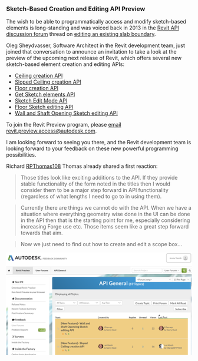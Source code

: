 <head>
<meta http-equiv="Content-Type" content="text/html; charset=utf-8">
<link rel="stylesheet" type="text/css" href="bc.css">
<script src="https://cdn.rawgit.com/google/code-prettify/master/loader/run_prettify.js" type="text/javascript"></script>
</head>

<!---

twitter:

 #RevitAPI @AutodeskForge @AutodeskRevit #bim #DynamoBim #ForgeDevCon 

&ndash; 
...

linkedin:


#bim #DynamoBim #ForgeDevCon #Revit #API #IFC #SDK #AI #VisualStudio #Autodesk #AEC #adsk

the [Revit API discussion forum](http://forums.autodesk.com/t5/revit-api-forum/bd-p/160) thread

<center>
<img src="img/" alt="" title="" width="600"/>
<p style="font-size: 80%; font-style:italic"></p>
<p style="font-size: 80%; font-style:italic">
<a href=""></a>
</p>
</center>

-->

### Sketch-Based Creation and Editing API Preview

The wish to be able to programmatically access and modify sketch-based elements is long-standing and was voiced back in 2013 in
the [Revit API discussion forum](http://forums.autodesk.com/t5/revit-api-forum/bd-p/160) thread
on [editing an existing slab boundary](https://forums.autodesk.com/t5/revit-api-forum/edit-existing-slab-boundary/m-p/10014819).

Oleg Sheydvasser, Software Architect in the Revit development team, just joined that conversation to announce an invitation to take a look at the preview of the upcoming next release of Revit, which offers several new sketch-based element creation and editing APIs:

- <a href="https://feedback.autodesk.com/project/forum/thread.html?cap=cb0fd5af18bb49b791dfa3f5efc47a72&amp;forid=%7b057e532f-e478-43d9-affc-01b3deb82a76%7d&amp;topid=%7b41E11E18-938F-4260-8190-3C3227B9C5FA%7d">Ceiling creation API</a>
- <a href="https://feedback.autodesk.com/project/forum/thread.html?cap=cb0fd5af18bb49b791dfa3f5efc47a72&amp;forid=%7b057e532f-e478-43d9-affc-01b3deb82a76%7d&amp;topid=%7b2B45F2E2-F58F-4FC3-9518-50D8E34C4394%7d">Sloped Ceiling creation API</a>
- <a href="https://feedback.autodesk.com/project/forum/thread.html?cap=cb0fd5af18bb49b791dfa3f5efc47a72&amp;forid=%7b057e532f-e478-43d9-affc-01b3deb82a76%7d&amp;topid=%7b1A358CD2-1C43-457E-A680-9F2DD81E3555%7d">Floor creation API</a>
- <a href="https://feedback.autodesk.com/project/forum/thread.html?cap=cb0fd5af18bb49b791dfa3f5efc47a72&amp;forid=%7b057e532f-e478-43d9-affc-01b3deb82a76%7d&amp;topid=%7bAE88ED3F-7EF9-4D0C-B599-E45BD5754DCA%7d">Get Sketch elements API</a>
- <a href="https://feedback.autodesk.com/project/forum/thread.html?cap=cb0fd5af18bb49b791dfa3f5efc47a72&amp;forid=%7b057e532f-e478-43d9-affc-01b3deb82a76%7d&amp;topid=%7b9C3D609F-0A86-4766-BB12-6315F49BCF03%7d">Sketch Edit Mode API</a>
- <a href="https://feedback.autodesk.com/project/forum/thread.html?cap=cb0fd5af18bb49b791dfa3f5efc47a72&amp;forid=%7b057e532f-e478-43d9-affc-01b3deb82a76%7d&amp;topid=%7bBD054C86-FFAA-442F-88D0-CAEFA1D89221%7d">Floor Sketch editing API</a>
- <a href="https://feedback.autodesk.com/project/forum/thread.html?cap=cb0fd5af18bb49b791dfa3f5efc47a72&amp;forid=%7b057e532f-e478-43d9-affc-01b3deb82a76%7d&amp;topid=%7bF15302E9-CC66-4BB3-8168-23D615E94558%7d">Wall and Shaft Opening Sketch editing API</a>

To join the Revit Preview program, please [email revit.preview.access@autodesk.com](mailto:revit.preview.access@autodesk.com).

I am looking forward to seeing you there, and the Revit development team is looking forward to your feedback on these new powerful programming possibilities.

Richard [RPThomas108](https://forums.autodesk.com/t5/user/viewprofilepage/user-id/1035859) Thomas already shared a first reaction: 

> Those titles look like exciting additions to the API.
If they provide stable functionality of the form noted in the titles then I would consider them to be a major step forward in API functionality (regardless of what lengths I need to go to in using them).

> Currently there are things we cannot do with the API.
When we have a situation where everything geometry wise done in the UI can be done in the API then that is the starting point for me, especially considering increasing Forge use etc.
Those items seem like a great step forward towards that aim.

> Now we just need to find out how to create and edit a scope box...

<center>
<img src="img/feedback_community_preview_release.png" alt="Feedback Community Previe Release" title="Feedback Community Previe Release" width="600"/> <!-- 2516 -->
</center>
